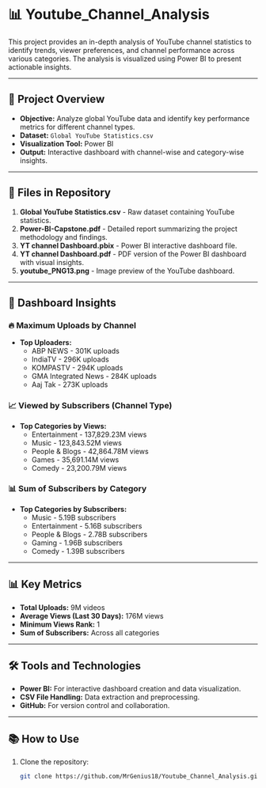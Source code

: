 # 📊 Youtube_Channel_Analysis

This project provides an in-depth analysis of YouTube channel statistics to identify trends, viewer preferences, and channel performance across various categories. The analysis is visualized using Power BI to present actionable insights.

---

## 🚀 Project Overview
- **Objective:** Analyze global YouTube data and identify key performance metrics for different channel types.
- **Dataset:** `Global YouTube Statistics.csv`
- **Visualization Tool:** Power BI
- **Output:** Interactive dashboard with channel-wise and category-wise insights.

---

## 📂 Files in Repository
1. **Global YouTube Statistics.csv** - Raw dataset containing YouTube statistics.
2. **Power-BI-Capstone.pdf** - Detailed report summarizing the project methodology and findings.
3. **YT channel Dashboard.pbix** - Power BI interactive dashboard file.
4. **YT channel Dashboard.pdf** - PDF version of the Power BI dashboard with visual insights.
5. **youtube_PNG13.png** - Image preview of the YouTube dashboard.

---

## 📸 Dashboard Insights
### 🔥 Maximum Uploads by Channel
- **Top Uploaders:**  
  - ABP NEWS - 301K uploads  
  - IndiaTV - 296K uploads  
  - KOMPASTV - 294K uploads  
  - GMA Integrated News - 284K uploads  
  - Aaj Tak - 273K uploads  

### 📈 Viewed by Subscribers (Channel Type)
- **Top Categories by Views:**  
  - Entertainment - 137,829.23M views  
  - Music - 123,843.52M views  
  - People & Blogs - 42,864.78M views  
  - Games - 35,691.14M views  
  - Comedy - 23,200.79M views  

### 📊 Sum of Subscribers by Category
- **Top Categories by Subscribers:**  
  - Music - 5.19B subscribers  
  - Entertainment - 5.16B subscribers  
  - People & Blogs - 2.78B subscribers  
  - Gaming - 1.96B subscribers  
  - Comedy - 1.39B subscribers  

---

## 📊 Key Metrics
- **Total Uploads:** 9M videos  
- **Average Views (Last 30 Days):** 176M views  
- **Minimum Views Rank:** 1  
- **Sum of Subscribers:** Across all categories  

---

## 🛠️ Tools and Technologies
- **Power BI:** For interactive dashboard creation and data visualization.
- **CSV File Handling:** Data extraction and preprocessing.
- **GitHub:** For version control and collaboration.

---

## 📚 How to Use
1. Clone the repository:
   ```bash
   git clone https://github.com/MrGenius18/Youtube_Channel_Analysis.git
